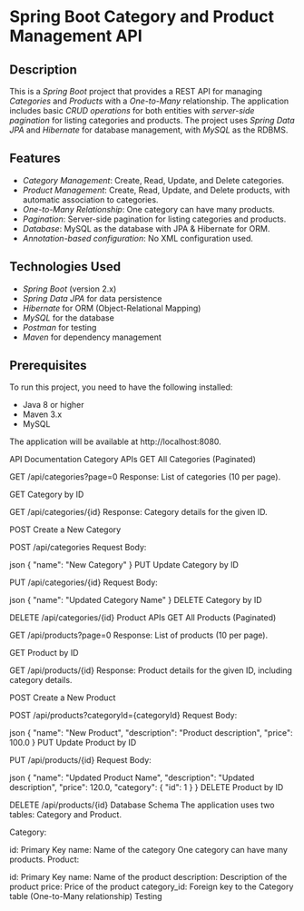 # Spring Boot Category and Product Management API

## Description

This is a *Spring Boot* project that provides a REST API for managing *Categories* and *Products* with a *One-to-Many* relationship. The application includes basic *CRUD operations* for both entities with *server-side pagination* for listing categories and products. The project uses *Spring Data JPA* and *Hibernate* for database management, with *MySQL* as the RDBMS.

## Features

- *Category Management*: Create, Read, Update, and Delete categories.
- *Product Management*: Create, Read, Update, and Delete products, with automatic association to categories.
- *One-to-Many Relationship*: One category can have many products.
- *Pagination*: Server-side pagination for listing categories and products.
- *Database*: MySQL as the database with JPA & Hibernate for ORM.
- *Annotation-based configuration*: No XML configuration used.
  
## Technologies Used

- *Spring Boot* (version 2.x)
- *Spring Data JPA* for data persistence
- *Hibernate* for ORM (Object-Relational Mapping)
- *MySQL* for the database
- *Postman* for testing
- *Maven* for dependency management

## Prerequisites

To run this project, you need to have the following installed:

- Java 8 or higher
- Maven 3.x
- MySQL

The application will be available at http://localhost:8080.

API Documentation
Category APIs
GET All Categories (Paginated)

GET /api/categories?page=0
Response: List of categories (10 per page).

GET Category by ID


GET /api/categories/{id}
Response: Category details for the given ID.

POST Create a New Category


POST /api/categories
Request Body:

json
{
  "name": "New Category"
}
PUT Update Category by ID

PUT /api/categories/{id}
Request Body:

json
{
  "name": "Updated Category Name"
}
DELETE Category by ID

DELETE /api/categories/{id}
Product APIs
GET All Products (Paginated)

GET /api/products?page=0
Response: List of products (10 per page).

GET Product by ID

GET /api/products/{id}
Response: Product details for the given ID, including category details.

POST Create a New Product

POST /api/products?categoryId={categoryId}
Request Body:

json
{
  "name": "New Product",
  "description": "Product description",
  "price": 100.0
}
PUT Update Product by ID

PUT /api/products/{id}
Request Body:

json
{
  "name": "Updated Product Name",
  "description": "Updated description",
  "price": 120.0,
  "category": {
      "id": 1
  }
}
DELETE Product by ID

DELETE /api/products/{id}
Database Schema
The application uses two tables: Category and Product.

Category:

id: Primary Key
name: Name of the category
One category can have many products.
Product:

id: Primary Key
name: Name of the product
description: Description of the product
price: Price of the product
category_id: Foreign key to the Category table (One-to-Many relationship)
Testing


